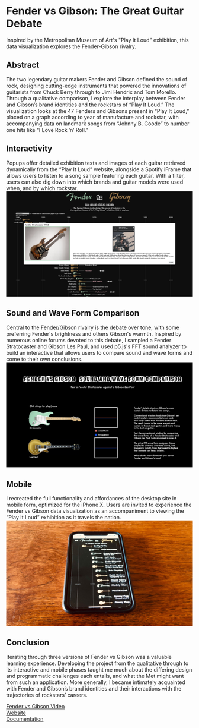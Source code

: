 # Fender vs Gibson: The Great Guitar Debate 

Inspired by the Metropolitan Museum of Art's "Play It Loud" exhibition, this data visualization explores the Fender-Gibson rivalry. 

## Abstract 

The two legendary guitar makers Fender and Gibson defined the sound of rock, designing cutting-edge instruments that powered the innovations of guitarists from Chuck Berry through to Jimi Hendrix and Tom Morello. Through a qualitative comparison, I explore the interplay between Fender and Gibson’s brand identities and the rockstars of “Play It Loud.” The visualization looks at the 47 Fenders and Gibsons present in “Play It Loud,” placed on a graph according to year of manufacture and rockstar, with accompanying data on landmark songs from “Johnny B. Goode” to number one hits like “I Love Rock ’n’ Roll.” 

## Interactivity 

Popups offer detailed exhibition texts and images of each guitar retrieved dynamically from the “Play It Loud” website, alongside a Spotify iFrame that allows users to listen to a song sample featuring each guitar. With a filter, users can also dig down into which brands and guitar models were used when, and by which rockstar.![Popup](https://github.com/dangrunebaum/dangrunebaum.github.io/blob/master/fender-vs-gibson/1.%20desktop-graph.png)

## Sound and Wave Form Comparison 

Central to the Fender/Gibson rivalry is the debate over tone, with some preferring Fender's brightness and others Gibson's warmth. Inspired by numerous online forums devoted to this debate, I sampled a Fender Stratocaster and Gibson Les Paul, and used p5.js's FFT sound analyzer to build an interactive that allows users to compare sound and wave forms and come to their own conclusions. ![Sound](https://github.com/dangrunebaum/dangrunebaum.github.io/blob/master/fender-vs-gibson/2.%20desktop-sound.png)

## Mobile 

I recreated the full functionality and affordances of the desktop site in mobile form, optimized for the iPhone X. Users are invited to experience the Fender vs Gibson data visualization as an accompaniment to viewing the “Play It Loud” exhibition as it travels the nation. ![Mobile](https://github.com/dangrunebaum/dangrunebaum.github.io/blob/master/fender-vs-gibson/3.%20mobile-graph.jpg)

## Conclusion

Iterating through three versions of Fender vs Gibson was a valuable learning experience. Developing the project from the qualitative through to its interactive and mobile phases taught me much about the differing design and programmatic challenges each entails, and what the Met might want from such an application. More generally, I became intimately acquainted with Fender and Gibson’s brand identities and their interactions with the trajectories of rockstars’ careers. 

[Fender vs Gibson Video](http://www.youtube.com/watch?v=NuaQla5tAJs)\
[Website](https://dangrunebaum.github.io/fender-vs-gibson/index.html)\
[Documentation](https://github.com/dangrunebaum/dangrunebaum.github.io/blob/master/fender-vs-gibson/documentation.md)
